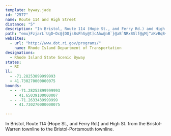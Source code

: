 ```yaml
---
template: byway.jade
id: "2577"
name: Route 114 and High Street
distance: "5"
description: "In Bristol, Route 114 (Hope St., and Ferry Rd.) and High St. from the Bristol-Warren townline to the Bristol-Portsmouth townline."
path: "emu}FzjarL`UgD~Dc@|DOjsBsFhSy@t]cAhw@aB`}@aB`NRxBSlf@gMj^aKvBqB~HcGzBsBXe@lIwZ^s@h@m@pn@{P`J{B"
websites: 
  - url: "http://www.dot.ri.gov/programs/"
    name: Rhode Island Department of Transportation
designations: 
  - Rhode Island State Scenic Byway
states: 
  - RI
ll: 
  - -71.28253899999993
  - 41.730270000000075
bounds: 
  - - -71.28253899999993
    - 41.65039100000007
  - - -71.2633439999999
    - 41.730270000000075

---
```


In Bristol, Route 114 (Hope St., and Ferry Rd.) and High St. from the Bristol-Warren townline to the Bristol-Portsmouth townline.